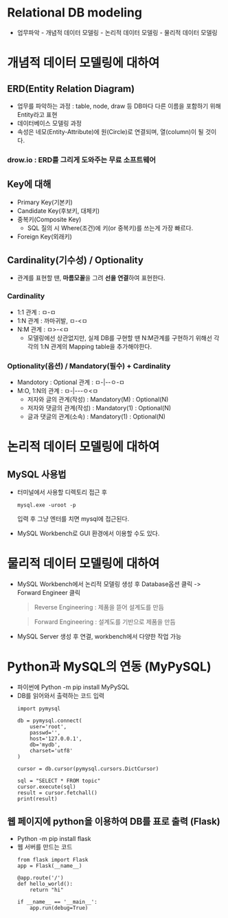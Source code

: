 # Relational DB modeling

- 업무파악 - 개념적 데이터 모델링 - 논리적 데이터 모델링 - 물리적 데이터 모델링

# 개념적 데이터 모델링에 대하여

## ERD(Entity Relation Diagram)
- 업무를 파악하는 과정 : table, node, draw 등 DB마다 다른 이름을 포함하기 위해 Entity라고 표현
- 데이터베이스 모델링 과정
- 속성은 네모(Entity-Attribute)에 원(Circle)로 연결되며, 열(column)이 될 것이다.

### drow.io : ERD를 그리게 도와주는 무료 소프트웨어

## Key에 대해

- Primary Key(기본키)
- Candidate Key(후보키, 대체키)
- 중복키(Composite Key)
    - SQL 질의 시 Where(조건)에 키(or 중복키)를 쓰는게 가장 빠르다.
- Foreign Key(외래키)

## Cardinality(기수성) / Optionality
- 관계를 표현할 땐, **마름모꼴**을 그려 **선을 연결**하여 표현한다.

### Cardinality
- 1:1 관계 : ㅁ-ㅁ
- 1:N 관계 : 까마귀발, ㅁ-<ㅁ
- N:M 관계 : ㅁ>-<ㅁ
    - 모델링에선 상관없지만, 실제 DB를 구현할 땐 N:M관계를 구현하기 위해선 각각의 1:N 관계의 Mapping table을 추가해야한다.

### Optionality(옵션) / Mandatory(필수) + Cardinality
- Mandotory : Optional 관계 : ㅁ-|--ㅇ-ㅁ
- M:O, 1:N의 관계 : ㅁ-|---ㅇ<ㅁ
    - 저자와 글의 관계(작성) : Mandatory(M) : Optional(N)
    - 저자와 댓글의 관계(작성) : Mandatory(1) : Optional(N)
    - 글과 댓글의 관계(소속) : Mandatory(1) : Optional(N)

# 논리적 데이터 모델링에 대하여

## MySQL 사용법

- 터미널에서 사용할 디렉토리 접근 후 
    ```
    mysql.exe -uroot -p
    ```
    입력 후 그냥 엔터를 치면 mysql에 접근된다.

- MySQL Workbench로 GUI 환경에서 이용할 수도 있다.


# 물리적 데이터 모델링에 대하여

- MySQL Workbench에서 논리적 모델링 생성 후 Database옵션 클릭 -> Forward Engineer 클릭

    > Reverse Engineering : 제품을 뜯어 설계도를 만듬

    > Forward Engineering : 설계도를 기반으로 제품을 만듬

- MySQL Server 생성 후 연결, workbench에서 다양한 작업 가능


# Python과 MySQL의 연동 (MyPySQL)

- 파이썬에 Python -m pip install MyPySQL
- DB를 읽어와서 출력하는 코드 입력
    ```
    import pymysql

    db = pymysql.connect(
        user='root', 
        passwd='', 
        host='127.0.0.1', 
        db='mydb', 
        charset='utf8'
    )

    cursor = db.cursor(pymysql.cursors.DictCursor)

    sql = "SELECT * FROM topic"
    cursor.execute(sql)
    result = cursor.fetchall()
    print(result)
    ```
## 웹 페이지에 python을 이용하여 DB를 표로 출력 (Flask)

- Python -m pip install flask
- 웹 서버를 만드는 코드
    ```
    from flask import Flask
    app = Flask(__name__)

    @app.route('/')
    def hello_world():
        return "hi"

    if __name__ == '__main__':
        app.run(debug=True)
    ```











